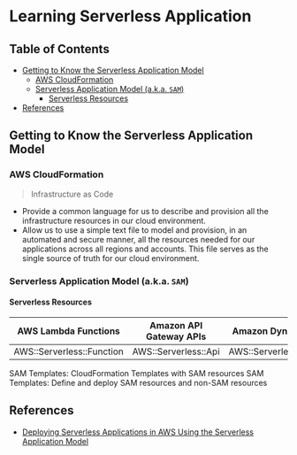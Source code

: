 # Learning Serverless Application


## Table of Contents
<!-- START doctoc generated TOC please keep comment here to allow auto update -->
<!-- DON'T EDIT THIS SECTION, INSTEAD RE-RUN doctoc TO UPDATE -->


- [Getting to Know the Serverless Application Model](#getting-to-know-the-serverless-application-model)
  - [AWS Cloud​Formation](#aws-cloud%E2%80%8Bformation)
  - [Serverless Application Model (a.k.a. `SAM`)](#serverless-application-model-aka-sam)
    - [Serverless Resources](#serverless-resources)
- [References](#references)

<!-- END doctoc generated TOC please keep comment here to allow auto update -->


## Getting to Know the Serverless Application Model

### AWS Cloud​Formation

> Infrastructure as Code

- Provide a common language for us to describe and provision all the infrastructure resources in our cloud environment.
- Allow us to use a simple text file to model and provision, in an automated and secure manner, all the resources needed for our applications across all regions and accounts. This file serves as the single source of truth for our cloud environment.

### Serverless Application Model (a.k.a. `SAM`)

#### Serverless Resources

| AWS Lambda Functions | Amazon API Gateway APIs | Amazon DynamoDB Tables |
| -------------------- | ----------------------- | ---------------------- |
| AWS::Serverless::Function | AWS::Serverless::Api | AWS::Serverless::SimpleTable |



SAM Templates: CloudFormation Templates with SAM resources
SAM Templates: Define and deploy SAM resources and non-SAM resources



## References
- [Deploying Serverless Applications in AWS Using the Serverless Application Model](https://app.pluralsight.com/library/courses/aws-deploying-serverless-applications-application-model/table-of-contents)
